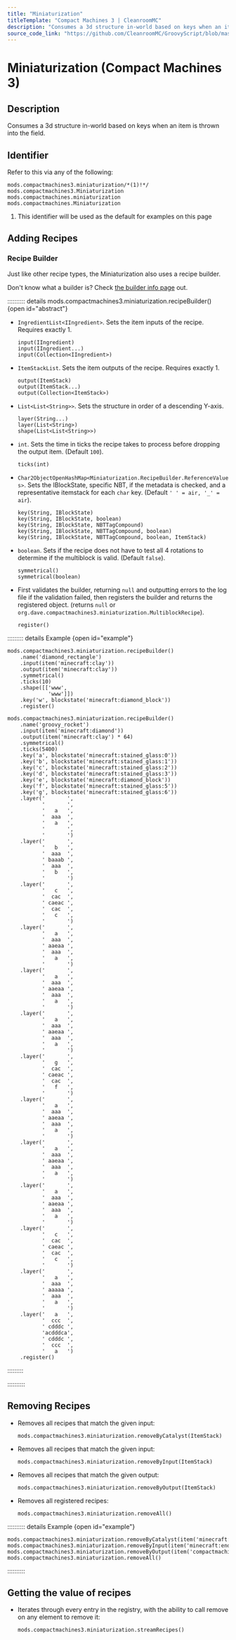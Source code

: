 ```yaml
---
title: "Miniaturization"
titleTemplate: "Compact Machines 3 | CleanroomMC"
description: "Consumes a 3d structure in-world based on keys when an item is thrown into the field."
source_code_link: "https://github.com/CleanroomMC/GroovyScript/blob/master/src/main/java/com/cleanroommc/groovyscript/compat/mods/compactmachines/Miniaturization.java"
---
```


# Miniaturization (Compact Machines 3)

## Description

Consumes a 3d structure in-world based on keys when an item is thrown into the field.

## Identifier

Refer to this via any of the following:

```groovy:no-line-numbers {1}
mods.compactmachines3.miniaturization/*(1)!*/
mods.compactmachines3.Miniaturization
mods.compactmachines.miniaturization
mods.compactmachines.Miniaturization
```

1. This identifier will be used as the default for examples on this page

## Adding Recipes

### Recipe Builder

Just like other recipe types, the Miniaturization also uses a recipe builder.

Don't know what a builder is? Check [the builder info page](../../../groovy/builder.md) out.

:::::::::: details mods.compactmachines3.miniaturization.recipeBuilder() {open id="abstract"}
- `IngredientList<IIngredient>`. Sets the item inputs of the recipe. Requires exactly 1.

    ```groovy:no-line-numbers
    input(IIngredient)
    input(IIngredient...)
    input(Collection<IIngredient>)
    ```

- `ItemStackList`. Sets the item outputs of the recipe. Requires exactly 1.

    ```groovy:no-line-numbers
    output(ItemStack)
    output(ItemStack...)
    output(Collection<ItemStack>)
    ```

- `List<List<String>>`. Sets the structure in order of a descending Y-axis.

    ```groovy:no-line-numbers
    layer(String...)
    layer(List<String>)
    shape(List<List<String>>)
    ```

- `int`. Sets the time in ticks the recipe takes to process before dropping the output item. (Default `100`).

    ```groovy:no-line-numbers
    ticks(int)
    ```

- `Char2ObjectOpenHashMap<Miniaturization.RecipeBuilder.ReferenceValues>`. Sets the IBlockState, specific NBT, if the metadata is checked, and a representative itemstack for each `char` key. (Default `' ' = air, '_' = air`).

    ```groovy:no-line-numbers
    key(String, IBlockState)
    key(String, IBlockState, boolean)
    key(String, IBlockState, NBTTagCompound)
    key(String, IBlockState, NBTTagCompound, boolean)
    key(String, IBlockState, NBTTagCompound, boolean, ItemStack)
    ```

- `boolean`. Sets if the recipe does not have to test all 4 rotations to determine if the multiblock is valid. (Default `false`).

    ```groovy:no-line-numbers
    symmetrical()
    symmetrical(boolean)
    ```

- First validates the builder, returning `null` and outputting errors to the log file if the validation failed, then registers the builder and returns the registered object. (returns `null` or `org.dave.compactmachines3.miniaturization.MultiblockRecipe`).

    ```groovy:no-line-numbers
    register()
    ```

::::::::: details Example {open id="example"}
```groovy:no-line-numbers
mods.compactmachines3.miniaturization.recipeBuilder()
    .name('diamond_rectangle')
    .input(item('minecraft:clay'))
    .output(item('minecraft:clay'))
    .symmetrical()
    .ticks(10)
    .shape([['www',
             'www']])
    .key('w', blockstate('minecraft:diamond_block'))
    .register()

mods.compactmachines3.miniaturization.recipeBuilder()
    .name('groovy_rocket')
    .input(item('minecraft:diamond'))
    .output(item('minecraft:clay') * 64)
    .symmetrical()
    .ticks(5400)
    .key('a', blockstate('minecraft:stained_glass:0'))
    .key('b', blockstate('minecraft:stained_glass:1'))
    .key('c', blockstate('minecraft:stained_glass:2'))
    .key('d', blockstate('minecraft:stained_glass:3'))
    .key('e', blockstate('minecraft:diamond_block'))
    .key('f', blockstate('minecraft:stained_glass:5'))
    .key('g', blockstate('minecraft:stained_glass:6'))
    .layer('       ',
           '       ',
           '   a   ',
           '  aaa  ',
           '   a   ',
           '       ',
           '       ')
    .layer('       ',
           '   b   ',
           '  aaa  ',
           ' baaab ',
           '  aaa  ',
           '   b   ',
           '       ')
    .layer('       ',
           '   c   ',
           '  cac  ',
           ' caeac ',
           '  cac  ',
           '   c   ',
           '       ')
    .layer('       ',
           '   a   ',
           '  aaa  ',
           ' aaeaa ',
           '  aaa  ',
           '   a   ',
           '       ')
    .layer('       ',
           '   a   ',
           '  aaa  ',
           ' aaeaa ',
           '  aaa  ',
           '   a   ',
           '       ')
    .layer('       ',
           '   a   ',
           '  aaa  ',
           ' aaeaa ',
           '  aaa  ',
           '   a   ',
           '       ')
    .layer('       ',
           '   g   ',
           '  cac  ',
           ' caeac ',
           '  cac  ',
           '   f   ',
           '       ')
    .layer('       ',
           '   a   ',
           '  aaa  ',
           ' aaeaa ',
           '  aaa  ',
           '   a   ',
           '       ')
    .layer('       ',
           '   a   ',
           '  aaa  ',
           ' aaeaa ',
           '  aaa  ',
           '   a   ',
           '       ')
    .layer('       ',
           '   a   ',
           '  aaa  ',
           ' aaeaa ',
           '  aaa  ',
           '   a   ',
           '       ')
    .layer('       ',
           '   c   ',
           '  cac  ',
           ' caeac ',
           '  cac  ',
           '   c   ',
           '       ')
    .layer('       ',
           '   a   ',
           '  aaa  ',
           ' aaaaa ',
           '  aaa  ',
           '   a   ',
           '       ')
    .layer('   a   ',
           '  ccc  ',
           ' cdddc ',
           'acdddca',
           ' cdddc ',
           '  ccc  ',
           '   a   ')
    .register()
```

:::::::::

::::::::::

## Removing Recipes

- Removes all recipes that match the given input:

    ```groovy:no-line-numbers
    mods.compactmachines3.miniaturization.removeByCatalyst(ItemStack)
    ```

- Removes all recipes that match the given input:

    ```groovy:no-line-numbers
    mods.compactmachines3.miniaturization.removeByInput(ItemStack)
    ```

- Removes all recipes that match the given output:

    ```groovy:no-line-numbers
    mods.compactmachines3.miniaturization.removeByOutput(ItemStack)
    ```

- Removes all registered recipes:

    ```groovy:no-line-numbers
    mods.compactmachines3.miniaturization.removeAll()
    ```

:::::::::: details Example {open id="example"}
```groovy:no-line-numbers
mods.compactmachines3.miniaturization.removeByCatalyst(item('minecraft:redstone'))
mods.compactmachines3.miniaturization.removeByInput(item('minecraft:ender_pearl'))
mods.compactmachines3.miniaturization.removeByOutput(item('compactmachines3:machine:3'))
mods.compactmachines3.miniaturization.removeAll()
```

::::::::::

## Getting the value of recipes

- Iterates through every entry in the registry, with the ability to call remove on any element to remove it:

    ```groovy:no-line-numbers
    mods.compactmachines3.miniaturization.streamRecipes()
    ```
